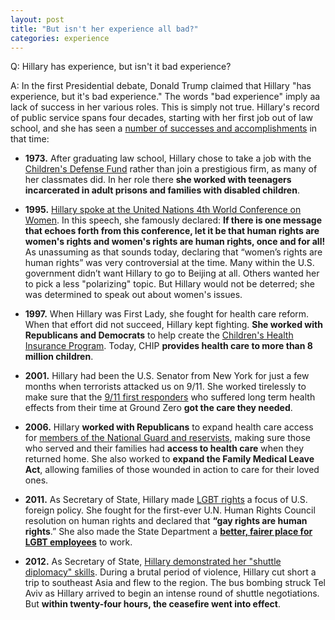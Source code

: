 ```yaml
---  
layout: post  
title: "But isn't her experience all bad?"  
categories: experience
---  
```

  
Q: Hillary has experience, but isn't it bad experience?  
  
A: In the first Presidential debate, Donald Trump claimed that Hillary "has experience, but it's bad experience." The words "bad experience" imply aa lack of success in her various roles. This is simply not true. Hillary's record of public service spans four decades, starting with her first job out of law school, and she has seen a [number of successes and accomplishments](https://www.hillaryclinton.com/feed/seven-hillary-clintons-biggest-accomplishments/) in that time:

* **1973.** After graduating law school, Hillary chose to take a job with the [Children's Defense Fund](https://www.hillaryclinton.com/feed/what-hillary-clintons-first-job-out-of-law-school-can-tell-us-about-who-she-is-today/) rather than join a prestigious firm, as many of her classmates did. In her role there **she worked with teenagers incarcerated in adult prisons and families with disabled children**.

* **1995.** [Hillary spoke at the United Nations 4th World Conference on Women](http://www.nytimes.com/politics/first-draft/2015/09/05/20-years-later-hillary-clintons-beijing-speech-on-women-resonates/). In this speech, she famously declared: **If there is one message that echoes forth from this conference, let it be that human rights are women's rights and women's rights are human rights, once and for all!** As unassuming as that sounds today, declaring that “women’s rights are human rights” was very controversial at the time. Many within the U.S. government didn’t want Hillary to go to Beijing at all. Others wanted her to pick a less "polarizing" topic. But Hillary would not be deterred; she was determined to speak out about women's issues.

* **1997.** When Hillary was First Lady, she fought for health care reform. When that effort did not succeed, Hillary kept fighting. **She worked with Republicans and Democrats** to help create the [Children's Health Insurance Program](http://www.factcheck.org/2008/03/giving-hillary-credit-for-schip/). Today, CHIP **provides health care to more than 8 million children**.


* **2001.** Hillary had been the U.S. Senator from New York for just a few months when terrorists attacked us on 9/11. She worked tirelessly to make sure that the [9/11 first responders](http://www.nydailynews.com/news/politics/9-11-survivors-applaud-hillary-clinton-dnc-supportive-article-1.2727482) who suffered long term health effects from their time at Ground Zero **got the care they needed**.

* **2006.** Hillary **worked with Republicans** to expand health care access for [members of the National Guard and reservists](http://correctrecord.org/hillary-clinton-a-record-of-service-to-veterans/), making sure those who served and their families had **access to health care** when they returned home. She also worked to **expand the Family Medical Leave Act**, allowing families of those wounded in action to care for their loved ones.

* **2011.** As Secretary of State, Hillary made [LGBT rights](https://www.hillaryclinton.com/issues/lgbt-equality/) a focus of U.S. foreign policy. She fought for the first-ever U.N. Human Rights Council resolution on human rights and declared that **“gay rights are human rights**.” She also made the State Department a [**better, fairer place for LGBT employees**](http://correctrecord.org/hillary-clinton-expanding-lgbt-rights-at-state/) to work.

* **2012.** As Secretary of State, [Hillary demonstrated her "shuttle diplomacy" skills](http://www.politico.com/story/2012/11/clinton-announces-gaza-cease-fire-084145). During a brutal period of violence, Hillary cut short a trip to southeast Asia and flew to the region. The bus bombing struck Tel Aviv as Hillary arrived to begin an intense round of shuttle negotiations. But **within twenty-four hours, the ceasefire went into effect**.











